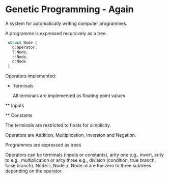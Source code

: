 # Genetic Programming - Again #

A system for automatically writing computer programmes.

A programme is expressed recursively as a tree.  

```rust
 struct Node {
   o:Operator,
   l:Node,
   r:Node,
   d:Node
 }
```

Operators implemented:

* Terminals

  All terminals are implemented as floating point values

** Inputs 

** Constants




The terminals are restricted to floats for  simplicity.

Operators are Addition, Multiplication, Inversion and Negation. 

Programmes are expressed as trees

Operators can be terminals (inputs or constants), arity one e.g.,
invert, arity to e.g., multiplication or arity three e.g., division
(condition, true branch, false branch).  Node::l, Node::r, Node::d are
the zero to three subtrees depending on the operator.


           
